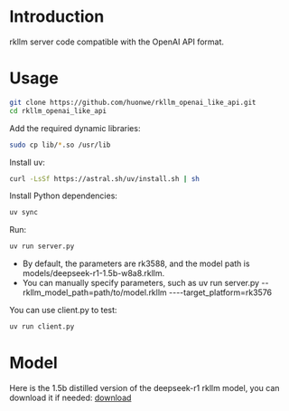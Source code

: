 # Introduction

rkllm server code compatible with the OpenAI API format.

# Usage

```bash
git clone https://github.com/huonwe/rkllm_openai_like_api.git
cd rkllm_openai_like_api
```

Add the required dynamic libraries:

```bash
sudo cp lib/*.so /usr/lib
```

Install uv:

```bash
curl -LsSf https://astral.sh/uv/install.sh | sh
```

Install Python dependencies:

```bash
uv sync
```

Run:

```bash
uv run server.py
```

- By default, the parameters are rk3588, and the model path is models/deepseek-r1-1.5b-w8a8.rkllm.
- You can manually specify parameters, such as uv run server.py --rkllm_model_path=path/to/model.rkllm ----target_platform=rk3576

You can use client.py to test:

```bash
uv run client.py
```

# Model

Here is the 1.5b distilled version of the deepseek-r1 rkllm model, you can download it if needed: [download](https://drive.google.com/drive/folders/1I4XHZeNcDQgm1A2BTzatmUWdNHIQSsMJ?usp=sharing)
